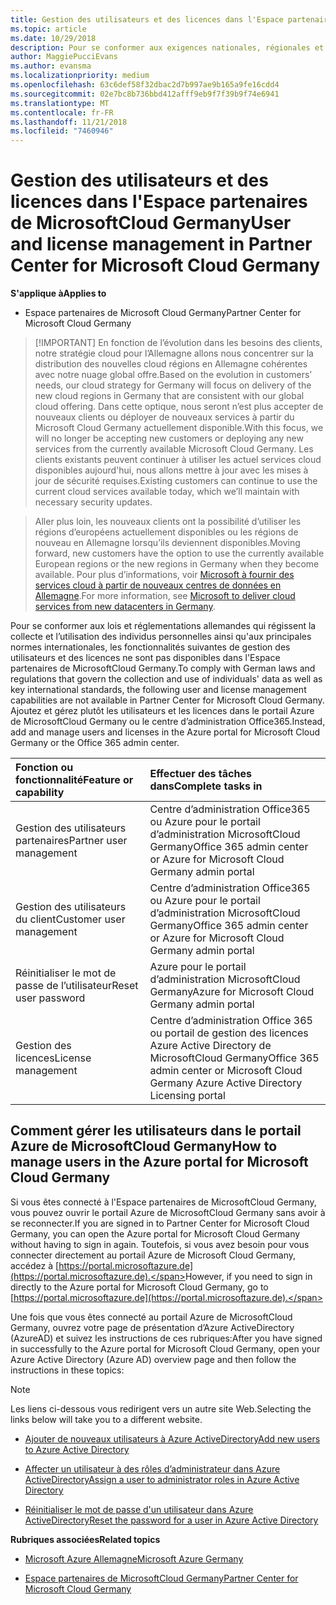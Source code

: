 ```yaml
---
title: Gestion des utilisateurs et des licences dans l'Espace partenaires de MicrosoftCloud Germany | Espace partenaires de MicrosoftCloud Germany
ms.topic: article
ms.date: 10/29/2018
description: Pour se conformer aux exigences nationales, régionales et sectorielles qui régissent la collecte et l’utilisation des données personnelles, les fonctionnalités de gestion des utilisateurs ne sont pas disponibles dans l'Espace partenaires de MicrosoftCloud Germany. Ajoutez et gérez plutôt les utilisateurs dans le portail Azure de MicrosoftCloud Germany.
author: MaggiePucciEvans
ms.author: evansma
ms.localizationpriority: medium
ms.openlocfilehash: 63c6def58f32dbac2d7b997ae9b165a9fe16cdd4
ms.sourcegitcommit: 02e7bc8b736bbd412afff9eb9f7f39b9f74e6941
ms.translationtype: MT
ms.contentlocale: fr-FR
ms.lasthandoff: 11/21/2018
ms.locfileid: "7460946"
---
```

# <a name="user-and-license-management-in-partner-center-for-microsoft-cloud-germany"></a><span data-ttu-id="ed8f0-104">Gestion des utilisateurs et des licences dans l'Espace partenaires de MicrosoftCloud Germany</span><span class="sxs-lookup"><span data-stu-id="ed8f0-104">User and license management in Partner Center for Microsoft Cloud Germany</span></span>

**<span data-ttu-id="ed8f0-105">S'applique à</span><span class="sxs-lookup"><span data-stu-id="ed8f0-105">Applies to</span></span>**

-  <span data-ttu-id="ed8f0-106">Espace partenaires de Microsoft Cloud Germany</span><span class="sxs-lookup"><span data-stu-id="ed8f0-106">Partner Center for Microsoft Cloud Germany</span></span>

>[!IMPORTANT] <span data-ttu-id="ed8f0-107">En fonction de l’évolution dans les besoins des clients, notre stratégie cloud pour l’Allemagne allons nous concentrer sur la distribution des nouvelles cloud régions en Allemagne cohérentes avec notre nuage global offre.</span><span class="sxs-lookup"><span data-stu-id="ed8f0-107">Based on the evolution in customers’ needs, our cloud strategy for Germany will focus on delivery of the new cloud regions in Germany that are consistent with our global cloud offering.</span></span> <span data-ttu-id="ed8f0-108">Dans cette optique, nous seront n’est plus accepter de nouveaux clients ou déployer de nouveaux services à partir du Microsoft Cloud Germany actuellement disponible.</span><span class="sxs-lookup"><span data-stu-id="ed8f0-108">With this focus, we will no longer be accepting new customers or deploying any new services from the currently available Microsoft Cloud Germany.</span></span> <span data-ttu-id="ed8f0-109">Les clients existants peuvent continuer à utiliser les actuel services cloud disponibles aujourd'hui, nous allons mettre à jour avec les mises à jour de sécurité requises.</span><span class="sxs-lookup"><span data-stu-id="ed8f0-109">Existing customers can continue to use the current cloud services available today, which we’ll maintain with necessary security updates.</span></span>

><span data-ttu-id="ed8f0-110">Aller plus loin, les nouveaux clients ont la possibilité d’utiliser les régions d’européens actuellement disponibles ou les régions de nouveau en Allemagne lorsqu’ils deviennent disponibles.</span><span class="sxs-lookup"><span data-stu-id="ed8f0-110">Moving forward, new customers have the option to use the currently available European regions or the new regions in Germany when they become available.</span></span> <span data-ttu-id="ed8f0-111">Pour plus d’informations, voir [Microsoft à fournir des services cloud à partir de nouveaux centres de données en Allemagne](https://news.microsoft.com/europe/2018/08/31/microsoft-to-deliver-cloud-services-from-new-datacentres-in-germany-in-2019-to-meet-evolving-customer-needs/).</span><span class="sxs-lookup"><span data-stu-id="ed8f0-111">For more information, see [Microsoft to deliver cloud services from new datacenters in Germany](https://news.microsoft.com/europe/2018/08/31/microsoft-to-deliver-cloud-services-from-new-datacentres-in-germany-in-2019-to-meet-evolving-customer-needs/).</span></span>

<span data-ttu-id="ed8f0-112">Pour se conformer aux lois et réglementations allemandes qui régissent la collecte et l’utilisation des individus personnelles ainsi qu'aux principales normes internationales, les fonctionnalités suivantes de gestion des utilisateurs et des licences ne sont pas disponibles dans l'Espace partenaires de MicrosoftCloud Germany.</span><span class="sxs-lookup"><span data-stu-id="ed8f0-112">To comply with German laws and regulations that govern the collection and use of individuals' data as well as key international standards, the following user and license management capabilities are not available in Partner Center for Microsoft Cloud Germany.</span></span> <span data-ttu-id="ed8f0-113">Ajoutez et gérez plutôt les utilisateurs et les licences dans le portail Azure de MicrosoftCloud Germany ou le centre d’administration Office365.</span><span class="sxs-lookup"><span data-stu-id="ed8f0-113">Instead, add and manage users and licenses in the Azure portal for Microsoft Cloud Germany or the Office 365 admin center.</span></span>

<span data-ttu-id="ed8f0-114">Fonction ou fonctionnalité</span><span class="sxs-lookup"><span data-stu-id="ed8f0-114">Feature or capability</span></span> | <span data-ttu-id="ed8f0-115">Effectuer des tâches dans</span><span class="sxs-lookup"><span data-stu-id="ed8f0-115">Complete tasks in</span></span>
:--- | :---
<span data-ttu-id="ed8f0-116">Gestion des utilisateurs partenaires</span><span class="sxs-lookup"><span data-stu-id="ed8f0-116">Partner user management</span></span> | <span data-ttu-id="ed8f0-117">Centre d’administration Office365 ou Azure pour le portail d’administration MicrosoftCloud Germany</span><span class="sxs-lookup"><span data-stu-id="ed8f0-117">Office 365 admin center or Azure for Microsoft Cloud Germany admin portal</span></span>
<span data-ttu-id="ed8f0-118">Gestion des utilisateurs du client</span><span class="sxs-lookup"><span data-stu-id="ed8f0-118">Customer user management</span></span> | <span data-ttu-id="ed8f0-119">Centre d’administration Office365 ou Azure pour le portail d’administration MicrosoftCloud Germany</span><span class="sxs-lookup"><span data-stu-id="ed8f0-119">Office 365 admin center or Azure for Microsoft Cloud Germany admin portal</span></span>
<span data-ttu-id="ed8f0-120">Réinitialiser le mot de passe de l’utilisateur</span><span class="sxs-lookup"><span data-stu-id="ed8f0-120">Reset user password</span></span> | <span data-ttu-id="ed8f0-121">Azure pour le portail d’administration MicrosoftCloud Germany</span><span class="sxs-lookup"><span data-stu-id="ed8f0-121">Azure for Microsoft Cloud Germany admin portal</span></span>
<span data-ttu-id="ed8f0-122">Gestion des licences</span><span class="sxs-lookup"><span data-stu-id="ed8f0-122">License management</span></span> | <span data-ttu-id="ed8f0-123">Centre d’administration Office 365 ou portail de gestion des licences Azure Active Directory de MicrosoftCloud Germany</span><span class="sxs-lookup"><span data-stu-id="ed8f0-123">Office 365 admin center or Microsoft Cloud Germany Azure Active Directory Licensing portal</span></span>

## <a name="how-to-manage-users-in-the-azure-portal-for-microsoft-cloud-germany"></a><span data-ttu-id="ed8f0-124">Comment gérer les utilisateurs dans le portail Azure de MicrosoftCloud Germany</span><span class="sxs-lookup"><span data-stu-id="ed8f0-124">How to manage users in the Azure portal for Microsoft Cloud Germany</span></span> 

<span data-ttu-id="ed8f0-125">Si vous êtes connecté à l'Espace partenaires de MicrosoftCloud Germany, vous pouvez ouvrir le portail Azure de MicrosoftCloud Germany sans avoir à se reconnecter.</span><span class="sxs-lookup"><span data-stu-id="ed8f0-125">If you are signed in to Partner Center for Microsoft Cloud Germany, you can open the Azure portal for Microsoft Cloud Germany without having to sign in again.</span></span> <span data-ttu-id="ed8f0-126">Toutefois, si vous avez besoin pour vous connecter directement au portail Azure de Microsoft Cloud Germany, accédez à [https://portal.microsoftazure.de](https://portal.microsoftazure.de).</span><span class="sxs-lookup"><span data-stu-id="ed8f0-126">However, if you need to sign in directly to the Azure portal for Microsoft Cloud Germany, go to [https://portal.microsoftazure.de](https://portal.microsoftazure.de).</span></span> 

<span data-ttu-id="ed8f0-127">Une fois que vous êtes connecté au portail Azure de MicrosoftCloud Germany, ouvrez votre page de présentation d’Azure ActiveDirectory (AzureAD) et suivez les instructions de ces rubriques:</span><span class="sxs-lookup"><span data-stu-id="ed8f0-127">After you have signed in successfully to the Azure portal for Microsoft Cloud Germany, open your Azure Active Directory (Azure AD) overview page and then follow the instructions in these topics:</span></span>

> [!NOTE]  
> <span data-ttu-id="ed8f0-128">Les liens ci-dessous vous redirigent vers un autre site Web.</span><span class="sxs-lookup"><span data-stu-id="ed8f0-128">Selecting the links below will take you to a different website.</span></span> 

-  [<span data-ttu-id="ed8f0-129">Ajouter de nouveaux utilisateurs à Azure ActiveDirectory</span><span class="sxs-lookup"><span data-stu-id="ed8f0-129">Add new users to Azure Active Directory</span></span>](https://docs.microsoft.com/azure/active-directory/active-directory-users-create-azure-portal)

-  [<span data-ttu-id="ed8f0-130">Affecter un utilisateur à des rôles d’administrateur dans Azure ActiveDirectory</span><span class="sxs-lookup"><span data-stu-id="ed8f0-130">Assign a user to administrator roles in Azure Active Directory</span></span>](https://docs.microsoft.com/azure/active-directory/active-directory-users-assign-role-azure-portal)

-  [<span data-ttu-id="ed8f0-131">Réinitialiser le mot de passe d'un utilisateur dans Azure ActiveDirectory</span><span class="sxs-lookup"><span data-stu-id="ed8f0-131">Reset the password for a user in Azure Active Directory</span></span>](https://docs.microsoft.com/azure/active-directory/active-directory-users-reset-password-azure-portal)

**<span data-ttu-id="ed8f0-132">Rubriques associées</span><span class="sxs-lookup"><span data-stu-id="ed8f0-132">Related topics</span></span>**

-  [<span data-ttu-id="ed8f0-133">Microsoft Azure Allemagne</span><span class="sxs-lookup"><span data-stu-id="ed8f0-133">Microsoft Azure Germany</span></span>](https://azure.microsoft.com/en-us/global-infrastructure/germany/)

-  [<span data-ttu-id="ed8f0-134">Espace partenaires de MicrosoftCloud Germany</span><span class="sxs-lookup"><span data-stu-id="ed8f0-134">Partner Center for Microsoft Cloud Germany</span></span>](partner-center-for-microsoft-cloud-germany.md)


